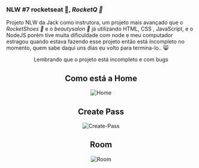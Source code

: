 ### NLW #7 rocketseat 🚀, *RocketQ 🌌*

Projeto NLW da Jack como instrutora, um projeto mais avançado que o *RocketShoes 👟* e o *beautysalon 💇* já utilizando HTML, CSS , JavaScript, e o NodeJS porém tive muita dificuldade com node e meu computador estragou quando estava fazendo esse projeto então está incompleto no momento, quem sabe daqui uns dias eu volto para termina-lo.. 😸

<div align="center">
  <p>Lembrando que o projeto está incompleto e com bugs</p>
  
  <h2>Como está a Home</h2>
  
![Home](https://user-images.githubusercontent.com/62243365/155734162-e358aa3c-d0c4-4c67-a753-ae1556ef27e0.png)
 </div>
 
 <div align="center">
  <h2>Create Pass</h2>
  
![Create-Pass](https://user-images.githubusercontent.com/62243365/155734167-1ac52ca3-6565-4625-b619-6276802b8beb.png)
 </div>
 
 <div align="center">
  <h2>Room</h2>
  
![Room](https://user-images.githubusercontent.com/62243365/155734169-eae1e8e9-319a-4582-9107-5d9e1b2a1a4b.png)
 </div>
